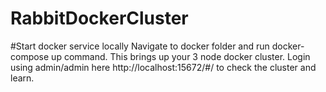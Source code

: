 # RabbitDockerCluster

#Start docker service locally
  Navigate to docker folder and run docker-compose up command. This brings up your 3 node docker cluster. Login using admin/admin here http://localhost:15672/#/ to check the cluster and learn.
